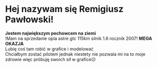 # Hej nazywam się Remigiusz Pawłowski!
<b>Jestem największym pechowcem na ziemi</b><br>
!Mam na sprzedanie opla astre gtc 115km silnik 1.6 rocznik 2007! <b>MEGA OKAZJA</b><br>
Lubię coś tam robić w grafice i modelować<br>
Chciałbym zostać pilotem jednak niestety nie pozwala mi na to moje zdrowie więc próbuję swoich sił w grafice😕

